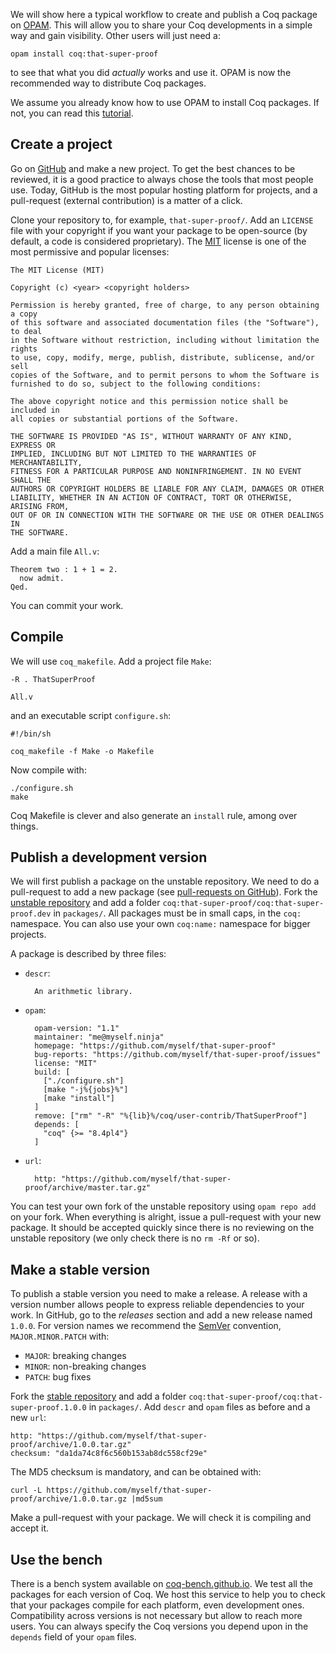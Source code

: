 We will show here a typical workflow to create and publish a Coq package on [OPAM](http://opam.ocamlpro.com/). This will allow you to share your Coq developments in a simple way and gain visibility. Other users will just need a:

    opam install coq:that-super-proof

to see that what you did *actually* works and use it. OPAM is now the recommended way to distribute Coq packages.

We assume you already know how to use OPAM to install Coq packages. If not, you can read this [tutorial](http://coq-blog.clarus.me/use-opam-for-coq.html).

## Create a project
Go on [GitHub](https://github.com/) and make a new project. To get the best chances to be reviewed, it is a good practice to always chose the tools that most people use. Today, GitHub is the most popular hosting platform for projects, and a pull-request (external contribution) is a matter of a click.

Clone your repository to, for example, `that-super-proof/`. Add an `LICENSE` file with your copyright if you want your package to be open-source (by default, a code is considered proprietary). The [MIT](http://opensource.org/licenses/MIT) license is one of the most permissive and popular licenses:

    The MIT License (MIT)

    Copyright (c) <year> <copyright holders>

    Permission is hereby granted, free of charge, to any person obtaining a copy
    of this software and associated documentation files (the "Software"), to deal
    in the Software without restriction, including without limitation the rights
    to use, copy, modify, merge, publish, distribute, sublicense, and/or sell
    copies of the Software, and to permit persons to whom the Software is
    furnished to do so, subject to the following conditions:

    The above copyright notice and this permission notice shall be included in
    all copies or substantial portions of the Software.

    THE SOFTWARE IS PROVIDED "AS IS", WITHOUT WARRANTY OF ANY KIND, EXPRESS OR
    IMPLIED, INCLUDING BUT NOT LIMITED TO THE WARRANTIES OF MERCHANTABILITY,
    FITNESS FOR A PARTICULAR PURPOSE AND NONINFRINGEMENT. IN NO EVENT SHALL THE
    AUTHORS OR COPYRIGHT HOLDERS BE LIABLE FOR ANY CLAIM, DAMAGES OR OTHER
    LIABILITY, WHETHER IN AN ACTION OF CONTRACT, TORT OR OTHERWISE, ARISING FROM,
    OUT OF OR IN CONNECTION WITH THE SOFTWARE OR THE USE OR OTHER DEALINGS IN
    THE SOFTWARE.

Add a main file `All.v`:

    Theorem two : 1 + 1 = 2.
      now admit.
    Qed.

You can commit your work.

## Compile
We will use `coq_makefile`. Add a project file `Make`:

    -R . ThatSuperProof

    All.v

and an executable script `configure.sh`:

    #!/bin/sh

    coq_makefile -f Make -o Makefile

Now compile with:

    ./configure.sh
    make

Coq Makefile is clever and also generate an `install` rule, among over things.

## Publish a development version
We will first publish a package on the unstable repository. We need to do a pull-request to add a new package (see [pull-requests on GitHub](https://help.github.com/articles/using-pull-requests/)). Fork the [unstable repository](https://github.com/coq/repo-unstable) and add a folder `coq:that-super-proof/coq:that-super-proof.dev` in `packages/`. All packages must be in small caps, in the `coq:` namespace. You can also use your own `coq:name:` namespace for bigger projects.

A package is described by three files:

* `descr`:

        An arithmetic library.

* `opam`:

        opam-version: "1.1"
        maintainer: "me@myself.ninja"
        homepage: "https://github.com/myself/that-super-proof"
        bug-reports: "https://github.com/myself/that-super-proof/issues"
        license: "MIT"
        build: [
          ["./configure.sh"]
          [make "-j%{jobs}%"]
          [make "install"]
        ]
        remove: ["rm" "-R" "%{lib}%/coq/user-contrib/ThatSuperProof"]
        depends: [
          "coq" {>= "8.4pl4"}
        ]

* `url`:

        http: "https://github.com/myself/that-super-proof/archive/master.tar.gz"

You can test your own fork of the unstable repository using `opam repo add` on your fork. When everything is alright, issue a pull-request with your new package. It should be accepted quickly since there is no reviewing on the unstable repository (we only check there is no `rm -Rf` or so).

## Make a stable version
To publish a stable version you need to make a release. A release with a version number allows people to express reliable dependencies to your work. In GitHub, go to the *releases* section and add a new release named `1.0.0`. For version names we recommend the [SemVer](http://semver.org/) convention, `MAJOR.MINOR.PATCH` with:

* `MAJOR`: breaking changes
* `MINOR`: non-breaking changes
* `PATCH`: bug fixes

Fork the [stable repository](https://github.com/coq/repo-stable) and add a folder `coq:that-super-proof/coq:that-super-proof.1.0.0` in `packages/`. Add `descr` and `opam` files as before and a new `url`:

    http: "https://github.com/myself/that-super-proof/archive/1.0.0.tar.gz"
    checksum: "da1da74c8f6c560b153ab8dc558cf29e"

The MD5 checksum is mandatory, and can be obtained with:

    curl -L https://github.com/myself/that-super-proof/archive/1.0.0.tar.gz |md5sum

Make a pull-request with your package. We will check it is compiling and accept it.

## Use the bench
There is a bench system available on [coq-bench.github.io](http://coq-bench.github.io/). We test all the packages for each version of Coq. We host this service to help you to check that your packages compile for each platform, even development ones. Compatibility across versions is not necessary but allow to reach more users. You can always specify the Coq versions you depend upon in the `depends` field of your `opam` files.
